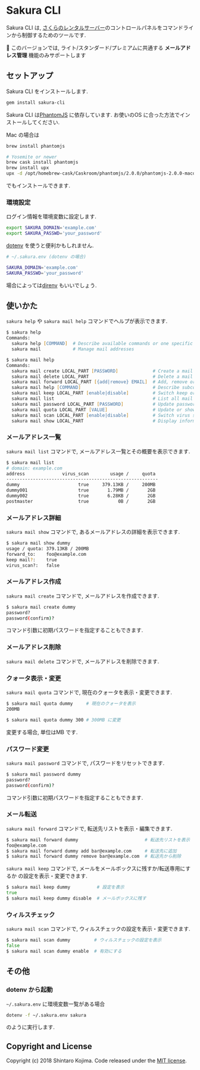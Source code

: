 # Sakura CLI

Sakura CLI は, [さくらのレンタルサーバー](http://www.sakura.ne.jp/)のコントロールパネルをコマンドラインから制御するためのツールです.

:construction: このバージョンでは, ライト/スタンダード/プレミアムに共通する **メールアドレス管理** 機能のみサポートします

## セットアップ

Sakura CLI をインストールします.

```zsh
gem install sakura-cli
```

Sakura CLI は[PhantomJS](http://phantomjs.org/download.html) に依存しています.
お使いのOS に合った方法でインストールしてください.

Mac の場合は

```zsh
brew install phantomjs

# Yosemite or newer
brew cask install phantomjs
brew install upx
upx -d /opt/homebrew-cask/Caskroom/phantomjs/2.0.0/phantomjs-2.0.0-macosx/bin/phantomjs
```

でもインストールできます.

### 環境設定

ログイン情報を環境変数に設定します.

```zsh
export SAKURA_DOMAIN='example.com'
export SAKURA_PASSWD='your_password'
```

[dotenv](https://github.com/bkeepers/dotenv) を使うと便利かもしれません.

```zsh
# ~/.sakura.env (dotenv の場合)

SAKURA_DOMAIN='example.com'
SAKURA_PASSWD='your_password'
```

場合によっては[direnv](https://github.com/zimbatm/direnv) もいいでしょう.


## 使いかた

```sakura help``` や ```sakura mail help``` コマンドでヘルプが表示できます.

```zsh
$ sakura help
Commands:
  sakura help [COMMAND]  # Describe available commands or one specific command
  sakura mail            # Manage mail addresses

$ sakura mail help
Commands:
  sakura mail create LOCAL_PART [PASSWORD]             # Create a mail address
  sakura mail delete LOCAL_PART                        # Delete a mail address
  sakura mail forward LOCAL_PART [{add|remove} EMAIL]  # Add, remove or show mail address(es) to forward
  sakura mail help [COMMAND]                           # Describe subcommands or one specific subcommand
  sakura mail keep LOCAL_PART [enable|disable]         # Switch keep or flush mails
  sakura mail list                                     # List all mail addresses of the domain
  sakura mail password LOCAL_PART [PASSWORD]           # Update password of a mail address
  sakura mail quota LOCAL_PART [VALUE]                 # Update or show quota of a mail address
  sakura mail scan LOCAL_PART [enable|disable]         # Switch virus scan
  sakura mail show LOCAL_PART                          # Display information about a mail address
```

### メールアドレス一覧

```sakura mail list``` コマンドで, メールアドレス一覧とその概要を表示できます.

```zsh
$ sakura mail list
# domain: example.com
address              virus_scan        usage /     quota
---------------------------------------------------------
dummy                      true     379.13KB /     200MB
dummy001                   true       1.79MB /       2GB
dummy002                   true       6.28KB /       2GB
postmaster                 true           0B /       2GB
```

### メールアドレス詳細

```sakura mail show``` コマンドで, あるメールアドレスの詳細を表示できます.

```zsh
$ sakura mail show dummy
usage / quota: 379.13KB / 200MB
forward_to:    foo@example.com
keep mail?:    true
virus_scan?:   false
```

### メールアドレス作成

```sakura mail create``` コマンドで, メールアドレスを作成できます.

```zsh
$ sakura mail create dummy
password?
password(confirm)?
```

コマンド引数に初期パスワードを指定することもできます.

### メールアドレス削除

```sakura mail delete``` コマンドで, メールアドレスを削除できます.

### クォータ表示・変更

```sakura mail quota``` コマンドで, 現在のクォータを表示・変更できます.

```zsh
$ sakura mail quota dummy     # 現在のクォータを表示
200MB

$ sakura mail quota dummy 300 # 300MB に変更
```

変更する場合, 単位はMB です.

### パスワード変更

```sakura mail password``` コマンドで, パスワードをリセットできます.

```zsh
$ sakura mail password dummy
password?
password(confirm)?
```

コマンド引数に初期パスワードを指定することもできます.

### メール転送

```sakura mail forward``` コマンドで, 転送先リストを表示・編集できます.

```zsh
$ sakura mail forward dummy                         # 転送先リストを表示
foo@example.com
$ sakura mail forward dummy add bar@example.com     # 転送先に追加
$ sakura mail forward dummy remove bar@example.com  # 転送先から削除
```

```sakura mail keep``` コマンドで, メールをメールボックスに残すか/転送専用にするか の設定を表示・変更できます.

```zsh
$ sakura mail keep dummy          # 設定を表示
true
$ sakura mail keep dummy disable  # メールボックスに残す
```

### ウィルスチェック

```sakura mail scan``` コマンドで, ウィルスチェックの設定を表示・変更できます.

```zsh
$ sakura mail scan dummy         # ウィルスチェックの設定を表示
false
$ sakura mail scan dummy enable  # 有効にする
```

## その他

### dotenv から起動

```~/.sakura.env``` に環境変数一覧がある場合

```zsh
dotenv -f ~/.sakura.env sakura
```

のように実行します.


## Copyright and License

Copyright (c) 2018 Shintaro Kojima. Code released under the [MIT license](LICENSE).
